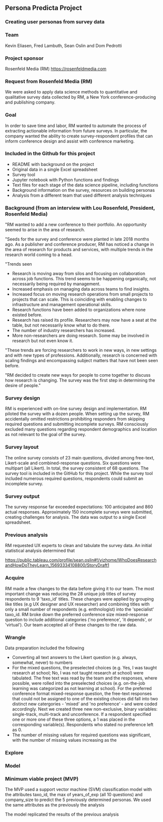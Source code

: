 ## Persona Predicta Project
### Creating user personas from survey data


### Team
Kevin Eliasen, Fred Lambuth, Sean Oslin and Dom Pedrotti


### Project sponsor
Rosenfeld Media (RM)  https://rosenfeldmedia.com


### Request from Rosenfeld Media (RM)
We were asked to apply data science methods to quantitative and qualitative survey data collected by RM, a New York conference-producing and publishing company.


### Goal
In order to save time and labor, RM wanted to automate the process of extracting actionable information from future surveys. In particular, the company wanted the ability to create survey-respondent profiles that can inform conference design and assist with conference marketing.


### Included in the Github for this project
- README with background on the project
- Original data in a single Excel spreadsheet
- Survey tool
- Jupyter notebook with Python functions and findings
- Text files for each stage of the data science pipeline, including functions
- Background information on the survey, resources on building personas
- Analysis from a different team that used different analysis techniques


### Background (from an interview with Lou Rosenfeld, President, Rosenfeld Media)
"RM wanted to add a new conference to their portfolio. An opportunity seemed to arise in the area of research.

"Seeds for the survey and conference were planted in late 2018 months ago. As a publisher and conference producer, RM has noticed a change in the area of research for products and services, with multiple trends in the research world coming to a head. 

"Trends seen
- Research is moving away from silos and focusing on collaboration across job functions. This trend seems to be happening organically, not necessarily being required by management.
- Increased emphasis on managing data across teams to find insights.
- Increased focus on moving research operations from small projects to projects that can scale. This is coinciding with enabling changes to infrastructure and management operational skills.
- Research functions have been added to organizations where none existed before.
- Research has raised its profile. Researchers may now have a seat at the table, but not necessarily know what to do there.
- The number of industry researchers has increased.
- More non-researchers are doing research. Some may be involved in research but not even know it.

"These trends are forcing researchers to work in new ways, in new settings and with new types of professions. Additionally, research is concerned with scaling findings and encompassing subject matters that have not been seen before. 

"RM decided to create new ways for people to come together to discuss how research is changing. The survey was the first step in determining the desire of people."


### Survey design
RM is experienced with on-line survey design and implementation. RM piloted the survey with a dozen people. When setting up the survey, RM accidentally omitted restrictions prohibiting responders from skipping required questions and submitting incomplete surveys. RM consciously excluded many questions regarding respondent demographics and location as not relevant to the goal of the survey.


### Survey layout
The online survey consists of 23 main questions, divided among free-text, Likert-scale and combined-response questions. Six questions were multipart (all Likert). In total, the survey consistent of 68 questions. The survey tool is included in the GitHub for this project. While the survey tool included numerous required questions, respondents could submit an incomplete survey.


### Survey output
The survey response far exceeded expectations: 100 anticipated and 860 actual responses. Approximately 150 incomplete surveys were submitted, creating challenges for analysis. The data was output to a single Excel spreadsheet.


### Previous analysis
RM requested UX experts to clean and tabulate the survey data. An initial statistical analysis determined that 

https://public.tableau.com/profile/sean.oslin#!/vizhome/WhoDoesResearchandHowDoTheyLearn_15693334108800/StoryDraft1

### Acquire
RM made a few changes to the data before giving it to our team. The most important change was reducing the 28 unique job titles of survey respondents to 9 'taxo_id' titles. These changes were applied by grouping like titles (e.g UX designer and UX researcher) and combining titles with only a small number of respondents (e.g. enthnologist) into the 'specialist' taxo_id. RM broke down the preferred conference size mixed-response question to include additional categories ('no preference', 'it depends', or 'virtual'). Our team accepted all of these changes to the raw data.  

### Wrangle
Data preparation included the following
- Converting all text answers to the Likert question (e.g. always, somewhat, never) to numbers
- For the mixed questions, the preselected choices (e.g. Yes, I was taught research at school; No, I was not taught research at school) were tabulated. The free text was read by the team and the responses, where possible, were rolled into the preselected choices (e.g. on-the-job learning was categorized as not learning at school). For the preferred conference format mixed-response question, the free-text responses that could not be assigned to one of the existing choices did fall into two distinct new catergories - 'mixed' and 'no preference' - and were coded accordingly. Next we created three new non-exclusive, binary variables: single-track, multi-track and unconference. If a respondent specified one or more one of these three options, a 1 was placed in the corresponding variable(s). Respondents who stated no preference left as 0.
- The number of missing values for required questions was significant, with the number of missing values increasing as the 

### Explore


### Model


### Minimum viable project (MVP)
The MVP used a support vector machine (SVM) classification model with the attributes taxo_id, the max of years_of_exp (all 10 questions) and company_size to predict the 5 previously determined personas. We used the same attributes as the previously the analysis 

The model replicated the results of the previous analysis


